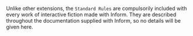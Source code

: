 Unlike other extensions, the `Standard Rules` are compulsorily included
with every work of interactive fiction made with Inform. They are described
throughout the documentation supplied with Inform, so no details will be
given here.
